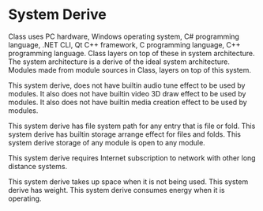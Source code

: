 # System Derive

Class uses PC hardware, Windows operating system, C# programming language, .NET CLI, Qt C++ framework, 
C programming language, C++ programming language.
Class layers on top of these in system architecture.
The system architecture is a derive of the ideal system architecture.
Modules made from module sources in Class, layers on top of this system.

This system derive, does not have builtin audio tune effect to be used by modules.
It also does not have builtin video 3D draw effect to be used by modules.
It also does not have builtin media creation effect to be used by modules.

This system derive has file system path for any entry that is file or fold.
This system derive has builtin storage arrange effect for files and folds.
This system derive storage of any module is open to any module.

This system derive requires Internet subscription to network with other long distance systems.

This system derive takes up space when it is not being used.
This system derive has weight.
This system derive consumes energy when it is operating.